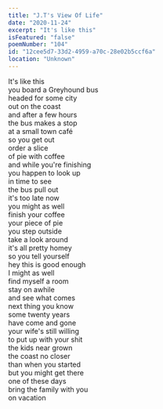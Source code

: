 ```yaml
---
title: "J.T's View Of Life"
date: "2020-11-24"
excerpt: "It's like this"
isFeatured: "false"
poemNumber: "104"
id: "12cee5d7-33d2-4959-a70c-28e02b5ccf6a"
location: "Unknown"
---
```


It's like this  
you board a Greyhound bus  
headed for some city  
out on the coast  
and after a few hours  
the bus makes a stop  
at a small town café  
so you get out  
order a slice  
of pie with coffee  
and while you're finishing  
you happen to look up  
in time to see  
the bus pull out  
it's too late now  
you might as well  
finish your coffee  
your piece of pie  
you step outside  
take a look around  
it's all pretty homey  
so you tell yourself  
hey this is good enough  
I might as well  
find myself a room  
stay on awhile  
and see what comes  
next thing you know  
some twenty years  
have come and gone  
your wife's still willing  
to put up with your shit  
the kids near grown  
the coast no closer  
than when you started  
but you might get there  
one of these days  
bring the family with you  
on vacation
